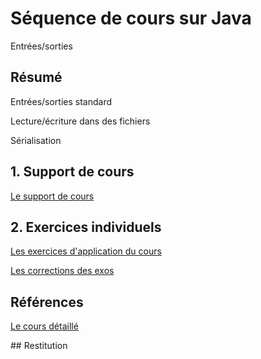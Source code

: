 # Séquence de cours sur Java
Entrées/sorties

## Résumé
Entrées/sorties standard

Lecture/écriture dans des fichiers

Sérialisation

## 1. Support de cours

[Le support de cours](cours.md)


## 2. Exercices individuels

[Les exercices d'application du cours](exercices.md)

[Les corrections des exos](corrections/README.md)

## Références

[Le cours détaillé](cours-detail.md)

## Restitution
